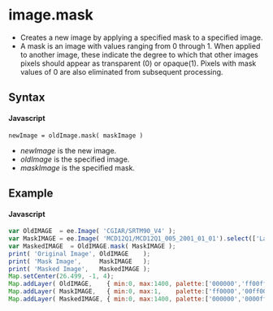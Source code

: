 # image.mask
- Creates a new image by applying a specified mask to a specified image. 
- A mask is an image with values ranging from 0 through 1. When applied to another image, these indicate the degree to which that other images pixels should appear as transparent (0) or opaque(1). Pixels with mask values of 0 are also eliminated from subsequent processing.

## Syntax

#### Javascript
```
newImage = oldImage.mask( maskImage )
```

- *newImage* is the new image.
- *oldImage* is the specified image.
- *maskImage* is the specified mask.


## Example

#### Javascript
```javascript
var OldIMAGE  = ee.Image( 'CGIAR/SRTM90_V4' );
var MaskIMAGE = ee.Image( 'MCD12Q1/MCD12Q1_005_2001_01_01').select(['Land_Cover_Type_1']).neq(9);
var MaskedIMAGE  = OldIMAGE.mask( MaskIMAGE );
print( 'Original Image', OldIMAGE    );  
print( 'Mask Image',     MaskIMAGE   );  
print( 'Masked Image',   MaskedIMAGE );  
Map.setCenter(26.499, -1, 4);
Map.addLayer( OldIMAGE,    { min:0, max:1400, palette:['000000','ff00ff']}, 'Original Elevation' );
Map.addLayer( MaskIMAGE,   { min:0, max:1,    palette:['ff0000','00ff00']}, 'Mask Elevation'     ); 
Map.addLayer( MaskedIMAGE, { min:0, max:1400, palette:['000000','0000ff']}, 'Masked Elevation'   );  
```
